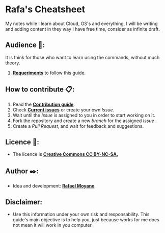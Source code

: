 # Rafa's Cheatsheet
My notes while I learn about Cloud, OS's and everything, I will be writing and adding content in they way I have free time, consider as infinite draft.

## Audience 🚀:

It is think for those who want to learn using the commands, without much theory.

1.  [**Requeriments**][1] to follow this guide.

## How to contribute 📋:

1. Read the [**Contribution guide**][2].
2. Check [**Current issues**][3] or create your own *Issue*. 
3. Wait until the *Issue* is assigned to you in order to start working on it.
4. Fork the repository and create a new *branch* for the assigned *Issue* .
5. Create a *Pull Request*, and wait for feedback and suggestions.
    
## Licence 📄:
 
 * The licence is [**Creative Commons CC BY-NC-SA.**](https://creativecommons.org/licenses/by-nc-sa/4.0/legalcode)

## Author ✒️: 

 * Idea and development: [**Rafael Moyano**](https://github.com/rmoyano)

## Disclaimer:

 * Use this information under your own risk and responsability. This guide's main objective is to help you, just because works for me does not mean it will work in you computer.

[1]: requirements.md
[2]: https://github.com/rmoyano/gitnotes/CONTRIBUIR.md
[3]: https://github.com/rmoyano/gitnotes/issues
